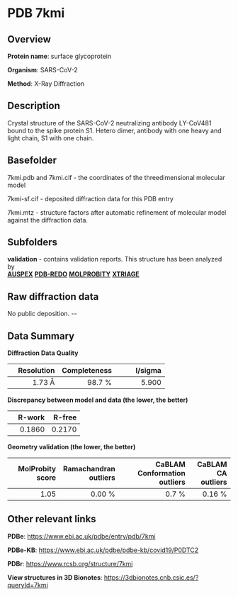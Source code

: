 # PDB 7kmi

## Overview

**Protein name**: surface glycoprotein

**Organism**: SARS-CoV-2

**Method**: X-Ray Diffraction

## Description

Crystal structure of the SARS-CoV-2 neutralizing antibody LY-CoV481 bound to the spike protein S1. Hetero dimer, antibody with one heavy and light chain, S1 with one chain.

## Basefolder

7kmi.pdb and 7kmi.cif - the coordinates of the threedimensional molecular model

7kmi-sf.cif - deposited diffraction data for this PDB entry

7kmi.mtz - structure factors after automatic refinement of molecular model against the diffraction data.

## Subfolders





**validation** - contains validation reports. This structure has been analyzed by <br>[**AUSPEX**](https://github.com/thorn-lab/coronavirus_structural_task_force/tree/master/pdb/surface_glycoprotein/SARS-CoV-2/7kmi/validation/auspex) [**PDB-REDO**](https://github.com/thorn-lab/coronavirus_structural_task_force/tree/master/pdb/surface_glycoprotein/SARS-CoV-2/7kmi/validation/pdb-redo) [**MOLPROBITY**](https://github.com/thorn-lab/coronavirus_structural_task_force/tree/master/pdb/surface_glycoprotein/SARS-CoV-2/7kmi/validation/molprobity) [**XTRIAGE**](https://github.com/thorn-lab/coronavirus_structural_task_force/blob/master/pdb/surface_glycoprotein/SARS-CoV-2/7kmi/validation/Xtriage_output.log)   



## Raw diffraction data

No public deposition. --<br> 

## Data Summary
**Diffraction Data Quality**

|   | Resolution | Completeness| I/sigma |
|---|-------------:|----------------:|--------------:|
|   |1.73 Å|98.7  %|<img width=50/>5.900|

**Discrepancy between model and data (the lower, the better)**

|   | **R-work**| **R-free**   
|---|-------------:|----------------:|           
||  0.1860|  0.2170|

**Geometry validation (the lower, the better)**

|   |**MolProbity<br>score**| **Ramachandran<br>outliers** | **CaBLAM<br>Conformation outliers** | **CaBLAM<br>CA outliers** |
|---|-------------:|----------------:|----------------:|----------------:|
||  1.05|  0.00 %|0.7 %|0.16 %|

 

 



## Other relevant links 
**PDBe**:  https://www.ebi.ac.uk/pdbe/entry/pdb/7kmi

**PDBe-KB**: https://www.ebi.ac.uk/pdbe/pdbe-kb/covid19/P0DTC2 
 
**PDBr**: https://www.rcsb.org/structure/7kmi 

**View structures in 3D Bionotes**: https://3dbionotes.cnb.csic.es/?queryId=7kmi

